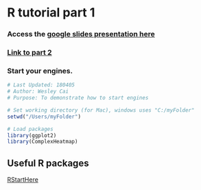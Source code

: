 # R tutorial part 1
### Access the [google slides presentation here](https://docs.google.com/presentation/d/1gwNqjNTwOegzTC8IRL_Kmyowd-RJnM27VCPl95fxeZs/edit?usp=sharing)

### [Link to part 2](https://github.com/wescaiju/R_tutorial_part_2/)

### Start your engines.
```r
# Last Updated: 180405
# Author: Wesley Cai
# Purpose: To demonstrate how to start engines

# Set working directory (for Mac), windows uses "C:/myFolder"
setwd("/Users/myFolder")

# Load packages
library(ggplot2)
library(ComplexHeatmap)

```

## Useful R packages

[RStartHere](https://github.com/rstudio/RStartHere)
